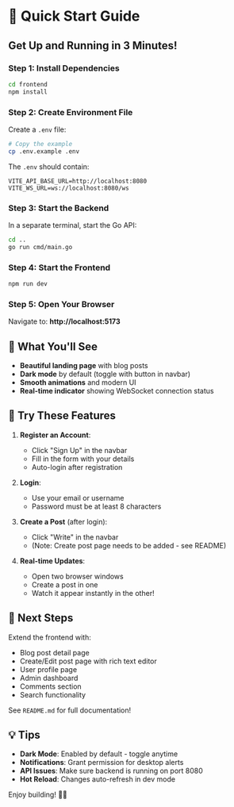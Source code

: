 # 🚀 Quick Start Guide

## Get Up and Running in 3 Minutes!

### Step 1: Install Dependencies
```bash
cd frontend
npm install
```

### Step 2: Create Environment File
Create a `.env` file:
```bash
# Copy the example
cp .env.example .env
```

The `.env` should contain:
```env
VITE_API_BASE_URL=http://localhost:8080
VITE_WS_URL=ws://localhost:8080/ws
```

### Step 3: Start the Backend
In a separate terminal, start the Go API:
```bash
cd ..
go run cmd/main.go
```

### Step 4: Start the Frontend
```bash
npm run dev
```

### Step 5: Open Your Browser
Navigate to: **http://localhost:5173**

## 🎨 What You'll See

- **Beautiful landing page** with blog posts
- **Dark mode** by default (toggle with button in navbar)
- **Smooth animations** and modern UI
- **Real-time indicator** showing WebSocket connection status

## 🔑 Try These Features

1. **Register an Account**:
   - Click "Sign Up" in the navbar
   - Fill in the form with your details
   - Auto-login after registration

2. **Login**:
   - Use your email or username
   - Password must be at least 8 characters

3. **Create a Post** (after login):
   - Click "Write" in the navbar
   - (Note: Create post page needs to be added - see README)

4. **Real-time Updates**:
   - Open two browser windows
   - Create a post in one
   - Watch it appear instantly in the other!

## 🎯 Next Steps

Extend the frontend with:
- Blog post detail page
- Create/Edit post page with rich text editor
- User profile page
- Admin dashboard
- Comments section
- Search functionality

See `README.md` for full documentation!

## 💡 Tips

- **Dark Mode**: Enabled by default - toggle anytime
- **Notifications**: Grant permission for desktop alerts
- **API Issues**: Make sure backend is running on port 8080
- **Hot Reload**: Changes auto-refresh in dev mode

Enjoy building! 🚀✨

